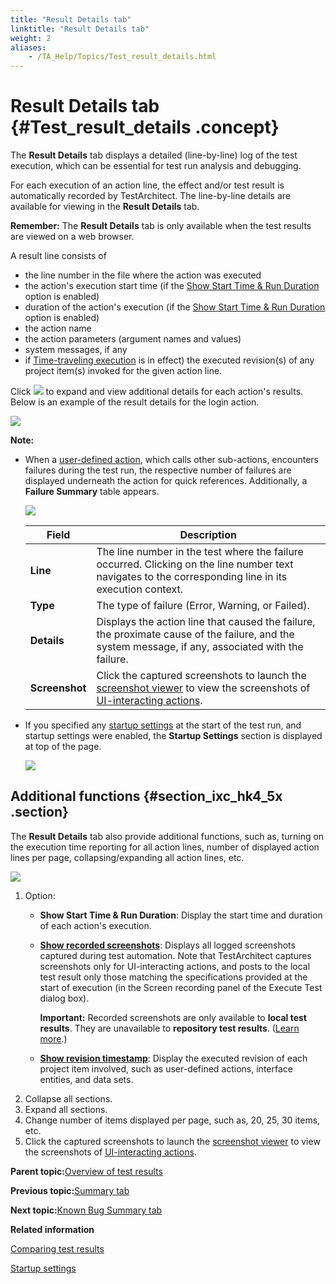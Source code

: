 ```yaml
--- 
title: "Result Details tab"
linktitle: "Result Details tab"
weight: 2
aliases: 
    - /TA_Help/Topics/Test_result_details.html
---
```

# Result Details tab {#Test_result_details .concept}

The **Result Details** tab displays a detailed \(line-by-line\) log of the test execution, which can be essential for test run analysis and debugging.

For each execution of an action line, the effect and/or test result is automatically recorded by TestArchitect. The line-by-line details are available for viewing in the **Result Details** tab.

**Remember:** The **Result Details** tab is only available when the test results are viewed on a web browser.

A result line consists of

-   the line number in the file where the action was executed
-   the action's execution start time \(if the [Show Start Time & Run Duration](Test_result_details.md#li.Start_time_Run_duration) option is enabled\)
-   duration of the action's execution \(if the [Show Start Time & Run Duration](Test_result_details.md#li.Start_time_Run_duration) option is enabled\)
-   the action name
-   the action parameters \(argument names and values\)
-   system messages, if any
-   if [Time-traveling execution](ug_time_traveling.html) is in effect\) the executed revision\(s\) of any project item\(s\) invoked for the given action line.

Click ![](../Images/Test_results_expand_detail.png) to expand and view additional details for each action's results. Below is an example of the result details for the login action.

![](../Images/Test_results_details_XML.png)

**Note:**

-   When a [user-defined action](../../reuse/reuse.High_level_actions.html), which calls other sub-actions, encounters failures during the test run, the respective number of failures are displayed underneath the action for quick references. Additionally, a **Failure Summary** table appears.

    ![](../Images/test_results_failed_error_warning_summary.png)

    |Field|Description|
    |-----|-----------|
    |**Line**|The line number in the test where the failure occurred. Clicking on the line number text navigates to the corresponding line in its execution context.|
    |**Type**|The type of failure \(Error, Warning, or Failed\).|
    |**Details**|Displays the action line that caused the failure, the proximate cause of the failure, and the system message, if any, associated with the failure.|
    |**Screenshot**|Click the captured screenshots to launch the [screenshot viewer](ug_Screenshot_recording.md#section_o4c_qj5_34) to view the screenshots of [UI-interacting actions](../../TA_Automation/Topics/timing_classifying_actions.html).|

-   If you specified any [startup settings](../../TA_Automation/Topics/aut_startup_settings.html) at the start of the test run, and startup settings were enabled, the **Startup Settings** section is displayed at top of the page.

    ![](../Images/Result_startup_settings.png)


## Additional functions {#section_ixc_hk4_5x .section}

The **Result Details** tab also provide additional functions, such as, turning on the execution time reporting for all action lines, number of displayed action lines per page, collapsing/expanding all action lines, etc.

![](../Images/Result_details_tab_options.png)

1.  Option:
    -   **Show Start Time & Run Duration**: Display the start time and duration of each action's execution.
    -   [**Show recorded screenshots**](ug_Screenshot_recording.html): Displays all logged screenshots captured during test automation. Note that TestArchitect captures screenshots only for UI-interacting actions, and posts to the local test result only those matching the specifications provided at the start of execution \(in the Screen recording panel of the Execute Test dialog box\).

        **Important:** Recorded screenshots are only available to **local test results**. They are unavailable to **repository test results**. \([Learn more](ug_Screenshot_recording.md#section_nnf_wj5_34).\)

    -   [**Show revision timestamp**](ug_time_traveling_results.md#section_chl_lxp_ls): Display the executed revision of each project item involved, such as user-defined actions, interface entities, and data sets.
2.  Collapse all sections.
3.  Expand all sections.
4.  Change number of items displayed per page, such as, 20, 25, 30 items, etc.
5.  Click the captured screenshots to launch the [screenshot viewer](ug_Screenshot_recording.md#section_o4c_qj5_34) to view the screenshots of [UI-interacting actions](../../TA_Automation/Topics/timing_classifying_actions.html).

**Parent topic:**[Overview of test results](../../TA_Help/Topics/ug_test_results_introduction.html)

**Previous topic:**[Summary tab](../../TA_Help/Topics/Test_result_summaries.html)

**Next topic:**[Known Bug Summary tab](../../TA_Help/Topics/ug_results_known_bug_summary.html)

**Related information**  


[Comparing test results](../../TA_Help/Topics/Test_result_baselining.html)

[Startup settings](../../TA_Automation/Topics/aut_startup_settings.html)

